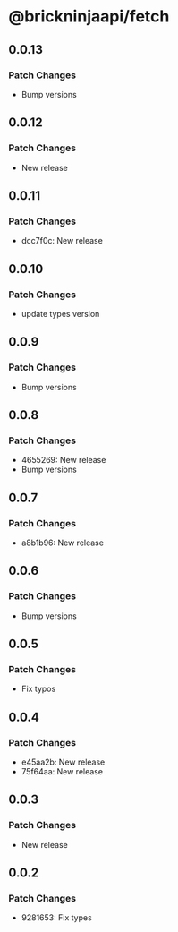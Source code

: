 # @brickninjaapi/fetch

## 0.0.13

### Patch Changes

- Bump versions

## 0.0.12

### Patch Changes

- New release

## 0.0.11

### Patch Changes

- dcc7f0c: New release

## 0.0.10

### Patch Changes

- update types version

## 0.0.9

### Patch Changes

- Bump versions

## 0.0.8

### Patch Changes

- 4655269: New release
- Bump versions

## 0.0.7

### Patch Changes

- a8b1b96: New release

## 0.0.6

### Patch Changes

- Bump versions

## 0.0.5

### Patch Changes

- Fix typos

## 0.0.4

### Patch Changes

- e45aa2b: New release
- 75f64aa: New release

## 0.0.3

### Patch Changes

- New release

## 0.0.2

### Patch Changes

- 9281653: Fix types
